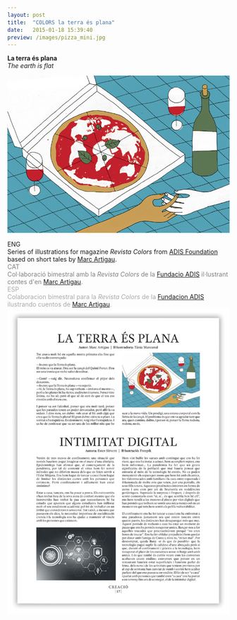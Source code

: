 ```yaml
---
layout: post
title:  "COLORS la terra és plana"
date:   2015-01-18 15:39:40
preview: /images/pizza_mini.jpg
---
```

<b>La terra és plana</b><br>
<i>The earth is flat</i><br>

![Picture 1](/images/pizza_sencera.jpg)


<div class="row">

  <div class="column">
  ENG<br>
  Series of illustrations for magazine <i> Revista Colors </i> from <a href="http://www.fundacioadis.org/">ADIS Foundation</a> based on short tales by <a href="https://twitter.com/martigau?lang=es">Marc Artigau</a>.<br>

  <font color="#808080">
  CAT<br>
  Col·laboració bimestral amb la <i> Revista Colors </i> de la <a href="http://www.fundacioadis.org/">Fundacio ADIS</a> il·lustrant contes d'en <a href="https://twitter.com/martigau?lang=es">Marc Artigau</a>.</font><br>

  <font color="#A9A9A9">
  ESP<br>
  Colaboracion bimestral para la <i> Revista Colors </i> de la <a href="http://www.fundacioadis.org/">Fundacion ADIS</a> ilustrando cuentos de <a href="https://twitter.com/martigau?lang=es">Marc Artigau</a>.</font><br>
  </div>

  <div class="column">
  <img src="/images/pizza_pagina.jpg" alt="drawing">
  </div>


 </div>
